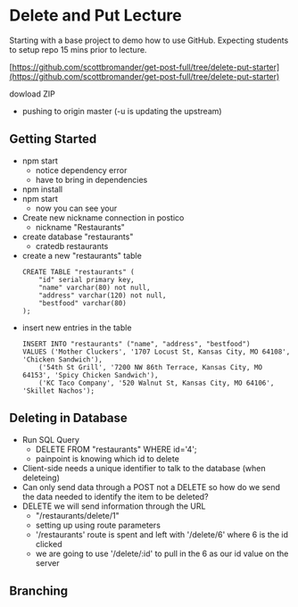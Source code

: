 # Delete and Put Lecture

Starting with a base project to demo how to use GitHub. Expecting students to setup repo 15 mins prior to lecture.

[https://github.com/scottbromander/get-post-full/tree/delete-put-starter](https://github.com/scottbromander/get-post-full/tree/delete-put-starter)

dowload ZIP

- pushing to origin master (-u is updating the upstream)

## Getting Started

- npm start
    - notice dependency error
    - have to bring in dependencies
- npm install
- npm start
    - now you can see your 
- Create new nickname connection in postico
    - nickname "Restaurants"
- create database "restaurants"
    - cratedb restaurants
- create a new "restaurants" table
    ```
    CREATE TABLE "restaurants" (
        "id" serial primary key,
        "name" varchar(80) not null,
        "address" varchar(120) not null,
        "bestfood" varchar(80) 
    );
    ```
- insert new entries in the table
    ```
    INSERT INTO "restaurants" ("name", "address", "bestfood")
    VALUES ('Mother Cluckers', '1707 Locust St, Kansas City, MO 64108', 'Chicken Sandwich'),
        ('54th St Grill', '7200 NW 86th Terrace, Kansas City, MO 64153', 'Spicy Chicken Sandwich'),
        ('KC Taco Company', '520 Walnut St, Kansas City, MO 64106', 'Skillet Nachos');
    ```

## Deleting in Database

- Run SQL Query
    - DELETE FROM "restaurants" WHERE id='4';
    - painpoint is knowing which id to delete
- Client-side needs a unique identifier to talk to the database (when deleteing)
- Can only send data through a POST not a DELETE so how do we send the data needed to identify the item to be deleted?
- DELETE we will send information through the URL
    - "/restaurants/delete/1"
    - setting up using route parameters
    - '/restaurants' route is spent and left with '/delete/6' where 6 is the id clicked
    - we are going to use '/delete/:id' to pull in the 6 as our id value on the server

## Branching
